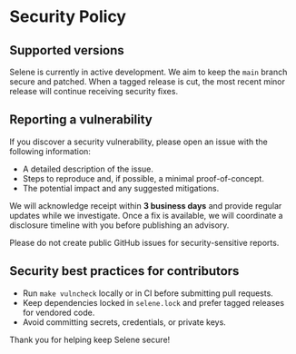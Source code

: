 # Security Policy

## Supported versions

Selene is currently in active development. We aim to keep the `main` branch secure and patched. When a tagged release is cut, the most recent minor release will continue receiving security fixes.

## Reporting a vulnerability

If you discover a security vulnerability, please open an issue with the following information:

- A detailed description of the issue.
- Steps to reproduce and, if possible, a minimal proof-of-concept.
- The potential impact and any suggested mitigations.

We will acknowledge receipt within **3 business days** and provide regular updates while we investigate. Once a fix is available, we will coordinate a disclosure timeline with you before publishing an advisory.

Please do not create public GitHub issues for security-sensitive reports.

## Security best practices for contributors

- Run `make vulncheck` locally or in CI before submitting pull requests.
- Keep dependencies locked in `selene.lock` and prefer tagged releases for vendored code.
- Avoid committing secrets, credentials, or private keys.

Thank you for helping keep Selene secure!
